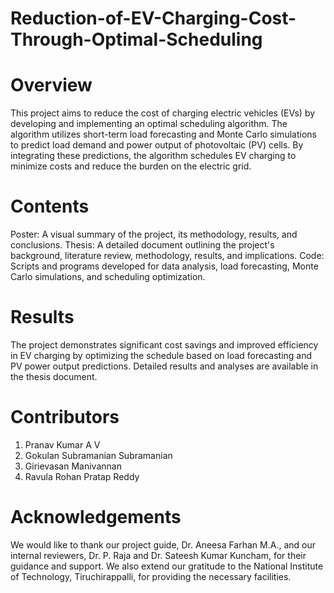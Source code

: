 # Reduction-of-EV-Charging-Cost-Through-Optimal-Scheduling

# Overview
This project aims to reduce the cost of charging electric vehicles (EVs) by developing and implementing an optimal scheduling algorithm. The algorithm utilizes short-term load forecasting and Monte Carlo simulations to predict load demand and power output of photovoltaic (PV) cells. By integrating these predictions, the algorithm schedules EV charging to minimize costs and reduce the burden on the electric grid.

# Contents
Poster: A visual summary of the project, its methodology, results, and conclusions.
Thesis: A detailed document outlining the project's background, literature review, methodology, results, and implications.
Code: Scripts and programs developed for data analysis, load forecasting, Monte Carlo simulations, and scheduling optimization.

# Results
The project demonstrates significant cost savings and improved efficiency in EV charging by optimizing the schedule based on load forecasting and PV power output predictions. Detailed results and analyses are available in the thesis document.

# Contributors
1. Pranav Kumar A V
2. Gokulan Subramanian Subramanian
3. Girievasan Manivannan
4. Ravula Rohan Pratap Reddy

# Acknowledgements
We would like to thank our project guide, Dr. Aneesa Farhan M.A., and our internal reviewers, Dr. P. Raja and Dr. Sateesh Kumar Kuncham, for their guidance and support. We also extend our gratitude to the National Institute of Technology, Tiruchirappalli, for providing the necessary facilities.
